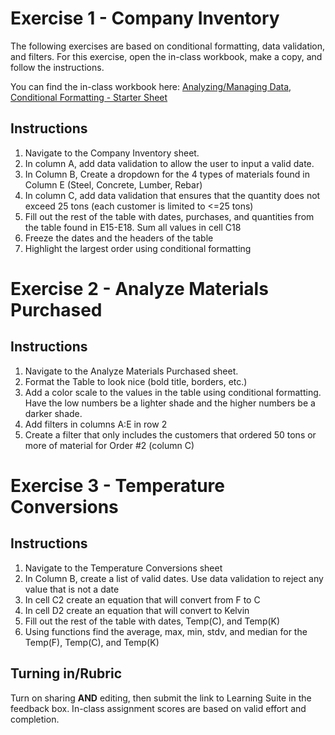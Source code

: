 # Exercise 1 - Company Inventory

The following exercises are based on conditional formatting, data validation, and filters. For this exercise, open the in-class workbook, make a copy, and follow the instructions. 

You can find the in-class workbook here: [Analyzing/Managing Data, Conditional Formatting - Starter Sheet](https://docs.google.com/spreadsheets/d/1o2_qgtB7Ggw3v8IjGLdc61Ld1jZy3snVAdMJGT7ZjuA/edit?usp=sharing)

## Instructions

  1. Navigate to the Company Inventory sheet.
  2. In column A, add data validation to allow the user to input a valid date.
  3. In Column B, Create a dropdown for the 4 types of materials found in Column E (Steel, Concrete, Lumber, Rebar)
  4. In column C, add data validation that ensures that the quantity does not exceed 25 tons (each customer is limited to <=25 tons)
  5. Fill out the rest of the table with dates, purchases, and quantities from the table found in E15-E18. Sum all values in cell C18						
  6. Freeze the dates and the headers of the table	
  7. Highlight the largest order using conditional formatting
				
# Exercise 2 - Analyze Materials Purchased

## Instructions

  1. Navigate to the Analyze Materials Purchased sheet.
  2. Format the Table to look nice (bold title, borders, etc.)
  3. Add a color scale to the values in the table using conditional formatting. Have the low numbers be a lighter shade and the higher numbers be a darker shade.				
  4. Add filters in columns A:E in row 2
  5. Create a filter that only includes the customers that ordered 50 tons or more of material for Order #2 (column C)

# Exercise 3 - Temperature Conversions

## Instructions

  1. Navigate to the Temperature Conversions sheet
  2. In Column B, create a list of valid dates. Use data validation to reject any value that is not a date
  3. In cell C2 create an equation that will convert from F to C
  4. In cell D2 create an equation that will convert to Kelvin
  5. Fill out the rest of the table with dates, Temp(C), and Temp(K)
  6. Using functions find the average, max, min, stdv, and median for the Temp(F), Temp(C), and Temp(K)

			
## Turning in/Rubric
Turn on sharing **AND** editing, then submit the link to Learning Suite in the feedback box. In-class assignment scores are based on valid effort and completion.
